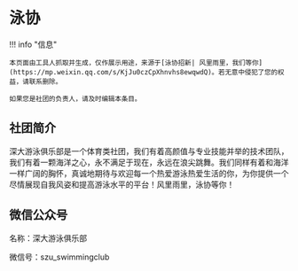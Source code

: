 # 泳协

!!! info "信息"

    本页面由工具人抓取并生成，仅作展示用途，来源于[泳协招新| 风里雨里，我们等你](https://mp.weixin.qq.com/s/KjJu0czCpXhnvhs8ewqwdQ)。若无意中侵犯了您的权益，请联系删除。
    
    如果您是社团的负责人，请及时编辑本条目。
    
## 社团简介
深大游泳俱乐部是一个体育类社团，我们有着高颜值与专业技能并举的技术团队，我们有着一颗海洋之心，永不满足于现在，永远在浪尖跳舞。我们同样有着和海洋一样广阔的胸怀，真诚地期待与欢迎每一个热爱游泳热爱生活的你，为你提供一个尽情展现自我风姿和提高游泳水平的平台！风里雨里，泳协等你！

## 微信公众号
名称：深大游泳俱乐部

微信号：szu_swimmingclub
